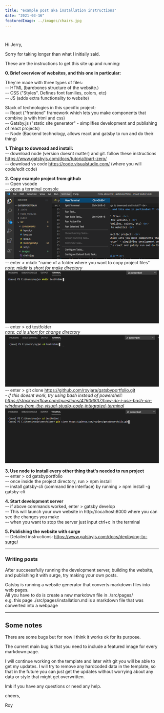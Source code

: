 ```yaml
---
title: "example post aka installation instructions"
date: "2021-03-16"
featuredImage: ../images/chairs.jpg
---
```

<br>

Hi Jerry,

Sorry for taking longer than what I initially said.

These are the instructions to get this site up and running:

**0. Brief overview of websites, and this one in particular:** <br>

They're made with three types of files: <br>
-- HTML (barebones structure of the website.) <br>
-- CSS ("Styles". Defines font families, colors, etc) <br>
-- JS (adds extra functionality to website) <br>

Stack of technologies in this specific project: <br>
-- React ("frontend" framework which lets you make components that combine js with html and css) <br>
-- Gatsby.js ("static site generator" - simplifies development and publishing of react projects) <br>
-- Node (Backend technology, allows react and gatsby to run and do their thing)


**1. Things to downoad and install:**<br>
-- download node (version doesnt matter) and git. follow these instructions https://www.gatsbyjs.com/docs/tutorial/part-zero/<br>
-- download vs code https://code.visualstudio.com/ (where you will code/edit code)<br>

**2. Copy example project from github**<br>
-- Open vscode <br>
-- open a terminal console <br>
<img src="../images/open_terminal.PNG"></img>
-- enter > mkdir "name of a folder where you want to copy project files"<br>
*note: mkdir is short for make directory*
<img src="../images/mkdir.png"></img>
-- enter > cd testfolder <br>
*note: cd is short for change directory* <br>
<img src="../images/cdtestfolder.PNG"></img>
-- enter > git clone https://github.com/royjara/gatsbyportfolio.git <br>
*- if this doesnt work, try using bash instead of powershell: https://stackoverflow.com/questions/42606837/how-do-i-use-bash-on-windows-from-the-visual-studio-code-integrated-terminal*
<img src="../images/cdandgitclone.PNG"></img>


**3. Use node to install every other thing that's needed to run project**<br>
-- enter > cd gatsbyportfolio <br>
-- once inside the project directory, run > npm install <br>
-- install gatsby-cli (command line interface) by running > npm install -g gatsby-cli <br>

**4. Start development server**<br>
-- if above commands worked, enter > gatsby develop<br>
-- This will launch your own website in http://localhost:8000 where you can see the changes you make<br>
-- when you want to stop the server just input ctrl+c in the terminal

**5. Publishing the website with surge**<br>
-- Detailed instructions: https://www.gatsbyjs.com/docs/deploying-to-surge/ <br>

---

### Writing posts ###

After succeessfully running the development server, building the website, and publishing it with surge, try making your own posts.

Gatsby is running a website generator that converts markdown files into web pages. <br>
All you have to do is create a new markdown file in ./src/pages/ <br>
e.g. this page ./src/pages/installation.md is a markdown file that was converted into a webpage <br>

 

---
## Some notes ##

There are some bugs but for now I think it works ok for its purpose.<br>

The current main bug is that you need to include a featured image for every markdown page. <br>

I will continue working on the template and later with git you will be able to get my updates. I will try to remove any hardcoded data in the template, so that in the future you can just get the updates without worrying about any data or style that might get overwritten. <br>

lmk if you have any questions or need any help.

cheers,

Roy

